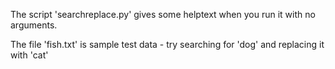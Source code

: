 The script 'searchreplace.py' gives some helptext when you run it with no arguments.

The file 'fish.txt' is sample test data - try searching for 'dog' and replacing it with 'cat'
